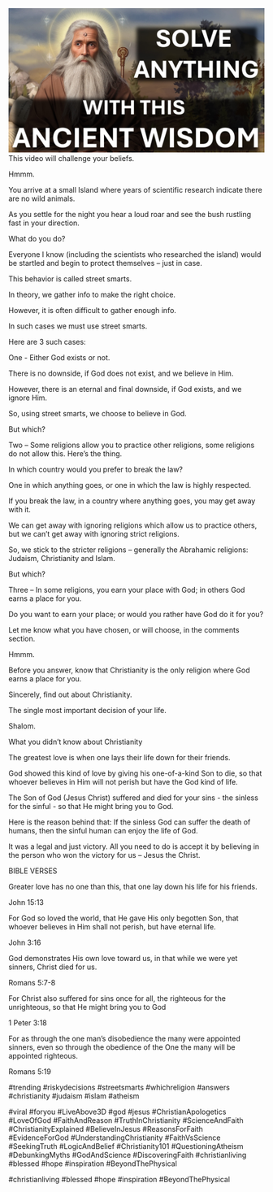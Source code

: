 ![Video cover image](../cover.jpg "cover photo")
This video will challenge your beliefs.

Hmmm.

You arrive at a small Island where years of scientific research indicate there are no wild animals.

As you settle for the night you hear a loud roar and see the bush rustling fast in your direction.

What do you do?

Everyone I know (including the scientists who researched the island) would be startled and begin to protect themselves – just in case.

This behavior is called street smarts.

In theory, we gather info to make the right choice.

However, it is often difficult to gather enough info. 

In such cases we must use street smarts.

Here are 3 such cases:

One - Either God exists or not.

There is no downside, if God does not exist, and we believe in Him.

However, there is an eternal and final downside, if God exists, and we ignore Him.

So, using street smarts, we choose to believe in God.

But which?

Two – Some religions allow you to practice other religions, some religions do not allow this.
Here’s the thing.

In which country would you prefer to break the law? 

One in which anything goes, or one in which the law is highly respected.

If you break the law, in a country where anything goes, you may get away with it.

We can get away with ignoring religions which allow us to practice others, but we can’t get away with ignoring strict religions.

So, we stick to the stricter religions – generally the Abrahamic religions: Judaism, Christianity and Islam.

But which?

Three – In some religions, you earn your place with God; in others God earns a place for you.

Do you want to earn your place; or would you rather have God do it for you?

Let me know what you have chosen, or will choose, in the comments section.

Hmmm.

Before you answer, know that Christianity is the only religion where God earns a place for you.

Sincerely, find out about Christianity.

The single most important decision of your life.

Shalom.


What you didn’t know about Christianity

The greatest love is when one lays their life down for their friends. 

God showed this kind of love by giving his one-of-a-kind Son to die, so that whoever believes in Him will not perish but have the God kind of life. 

The Son of God (Jesus Christ) suffered and died for your sins - the sinless for the sinful - so that He might bring you to God. 

Here is the reason behind that: If the sinless God can suffer the death of humans, then the sinful human can enjoy the life of God.

It was a legal and just victory. All you need to do is accept it by believing in the person who won the victory for us – Jesus the Christ.

BIBLE VERSES

Greater love has no one than this, that one lay down his life for his friends.

John 15:13

For God so loved the world, that He gave His only begotten Son, that whoever believes in Him shall not perish, but have eternal life.

John 3:16

God demonstrates His own love toward us, in that while we were yet sinners, Christ died for us.

Romans 5:7-8

For Christ also suffered for sins once for all, the righteous for the unrighteous, so that He might bring you to God

1 Peter 3:18

For as through the one man’s disobedience the many were appointed sinners, even so through the obedience of the One the many will be appointed righteous.

Romans 5:19

#trending #riskydecisions #streetsmarts #whichreligion #answers #christianity #judaism #islam #atheism

#viral #foryou #LiveAbove3D #god #jesus #ChristianApologetics #LoveOfGod #FaithAndReason #TruthInChristianity #ScienceAndFaith #ChristianityExplained #BelieveInJesus #ReasonsForFaith #EvidenceForGod #UnderstandingChristianity #FaithVsScience #SeekingTruth #LogicAndBelief #Christianity101 #QuestioningAtheism #DebunkingMyths #GodAndScience #DiscoveringFaith #christianliving #blessed #hope #inspiration #BeyondThePhysical

#christianliving #blessed #hope #inspiration #BeyondThePhysical

